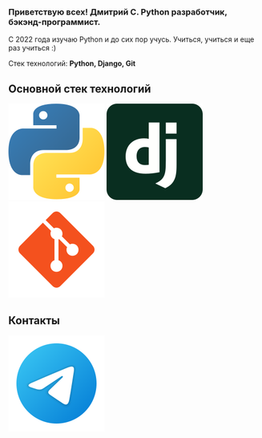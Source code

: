 ### Приветствую всех! Дмитрий С. Python разработчик, бэкэнд-программист.
С 2022 года изучаю Python и до сих пор учусь. Учиться, учиться и еще раз учиться :) 

Стек технологий:
**Python, Django, Git**

## Основной стек технологий
![Python](/svg/python.svg)
![Django](/svg/django.svg)
![Git](/svg/git.svg)

## Контакты
[<img src="./svg/telegram.svg">](https://t.me/Rumamoto)
